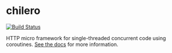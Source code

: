 # chilero

[![Build Status](https://travis-ci.org/dmonroy/chilero.svg?branch=master)](https://travis-ci.org/dmonroy/chilero)

HTTP micro framework for single-threaded concurrent code using coroutines. [See the docs](https://chilero.readthedocs.io/) for more information.
